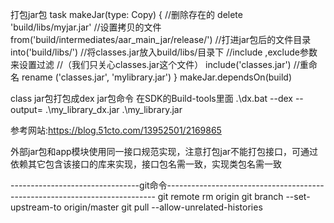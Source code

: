 打包jar包
task makeJar(type: Copy) {
        //删除存在的
        delete 'build/libs/myjar.jar'
        //设置拷贝的文件
        from('build/intermediates/aar_main_jar/release/')
        //打进jar包后的文件目录
        into('build/libs/')
        //将classes.jar放入build/libs/目录下
        //include ,exclude参数来设置过滤
        //（我们只关心classes.jar这个文件）
        include('classes.jar')
        //重命名
        rename ('classes.jar', 'mylibrary.jar')
    }
makeJar.dependsOn(build)

class jar包打包成dex jar包命令
在SDK的Build-tools里面
 .\dx.bat --dex --output= .\my_library_dx.jar .\my_library.jar
 
参考网站:https://blog.51cto.com/13952501/2169865
 
 
外部jar包和app模块使用同一接口规范实现，注意打包jar不能打包接口，可通过依赖其它包含该接口的库来实现，接口包名需一致，实现类包名需一致


--------------------------------git命令---------------------------------------------------------------------------
git remote rm origin
git branch --set-upstream-to origin/master
git pull --allow-unrelated-histories


